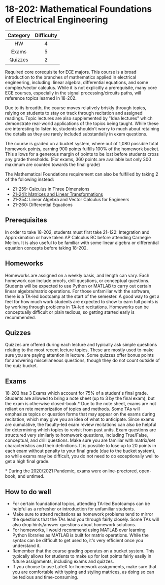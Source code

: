 # 18-202: Mathematical Foundations of Electrical Engineering

| Category | Difficulty |
| :------: | :--------: |
|   HW     |     4      |
|  Exams   |     5      |
| Quizzes  |     2      |

Required core corequisite for ECE majors. This course is a broad introduction to the branches of mathematics applied
in electrical engineering, including: linear algebra, differential equations, and some complex/vector calculus. While it is
not explicitly a prerequisite, many core ECE courses, especially in the signal processing/circuits paths, will reference 
topics learned in 18-202. 

Due to its breadth, the course moves relatively briskly through topics, relying on students to stay on track through
recitation and assigned readings. Topic lectures are also supplemented by "Idea lectures" which
demonstrate real-world applications of the topics being taught. While these are interesting to listen to,
students shouldn't worry to much about retaining the details as they are rarely included substantially in exam questions.

The course is graded on a bucket system, where out of 1,080 possible total homework points, earning 900 points 
fulfills 100% of the homework bucket. This allows for a generous margin of points to be lost before
students cross any grade thresholds. (For exams, 360 points are available but only 300 maximum are counted towards the
final grade)

The Mathematical Foundations requirement can also be fulfilled by taking 2 of the following instead:
- 21-259: Calculus in Three Dimensions
- [21-241: Matrices and Linear Transformations](math_science_reqs/21241.md)
- 21-254: Linear Algebra and Vector Calculus for Engineers
- 21-260: Differential Equations

## Prerequisites

In order to take 18-202, students must first take 21-122: Integration and Approximation or have taken AP
Calculus BC before attending Carnegie Mellon. It is also useful to be familiar with some linear algebra or differential equation 
concepts before taking 18-202.

## Homeworks

Homeworks are assigned on a weekly basis, and length can vary. Each homework can include proofs, drill questions, 
or conceptual questions. Students will be expected to use Python or MATLAB to carry out certain linear algebra/matrix operations.
For those unfamiliar with the software, there is a TA-led bootcamp at the start of the semester.
A good way to get a feel for how much work students are expected to show to earn full points is by
working through problems in TA-led recitations. Homeworks can be conceptually difficult or plain
tedious, so getting started early is recommended.

## Quizzes

Quizzes are offered during each lecture and typically ask simple questions relating to the most recent
lecture topics. These are mostly used to make sure you are paying attention in lecture. Some quizzes
offer bonus points for answering miscellaneous questions, though they do not count outside of the quiz
bucket.

## Exams

18-202 has 3 Exams which account for 75% of a student's final grade. Students are allowed to bring
a note sheet (up to 3 by the final exam), but the exam is otherwise closed-book.* Due to the note sheet,
exams are not reliant on rote memorization of topics and methods. Some TAs will emphasize topics or question
forms that may appear on the exams during recitation, which may give you an idea of what to anticipate.
Since exams are cumulative, the faculty-led exam review recitations can also be helpful for 
determining which topics to revisit from past units. Exam questions are structured very similarly to
homework questions, including True/False, conceptual, and drill questions. Make sure you are
familiar with matrix/set characteristics and their definitions. It is possible to lose up to 20 points
in each exam without penalty to your final grade (due to the bucket system), so while exams may
be difficult, you do not need to do exceptionally well to get a high final grade.

\* During the 2020/2021 Pandemic, exams were online-proctored, open-book, and untimed.

## How to do well

- For certain foundational topics, attending TA-led Bootcamps can be helpful as a refresher or 
  introduction for unfamiliar students.
- Make sure to attend recitations as homework problems tend to mirror the questions that the TAs
  lead you through fairly closely. Some TAs will also drop hints/answer questions about homework
  solutions.
- For homeworks, I would recommend using MATLAB over learning Python libraries as MATLAB is built for 
  matrix operations. While the syntax can be difficult to get used to, it's very efficient once you
  understand it.
- Remember that the course grading operates on a bucket system. This typically allows for students
  to make up for lost points fairly easily in future assignments, including exams and quizzes.
- If you choose to use LaTeX for homework assignments, make sure that you are comfortable with
  typing and styling matrices, as doing so can be tedious and time-consuming. 
